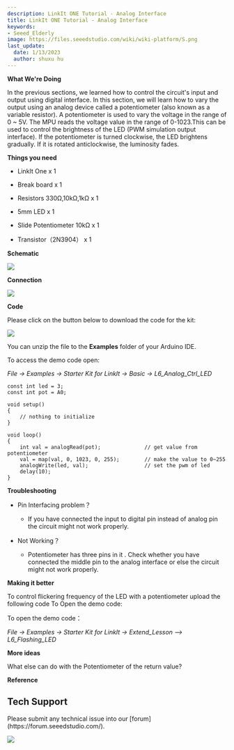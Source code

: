 ```yaml
---
description: LinkIt ONE Tutorial - Analog Interface
title: LinkIt ONE Tutorial - Analog Interface
keywords:
- Seeed_Elderly
image: https://files.seeedstudio.com/wiki/wiki-platform/S.png
last_update:
  date: 1/13/2023
  author: shuxu hu
---
```

**What We're Doing**

In the previous sections, we learned how to control the circuit's input and output using digital interface. In this section, we will learn how to vary the output using an analog device called a potentiometer (also known as a variable resistor). A potentiometer is used to vary the voltage in the range of 0 ~ 5V. The MPU reads the voltage value in the range of 0-1023.This can be used to control the brightness of the LED (PWM simulation output interface). If the potentiometer is turned clockwise, the LED brightens gradually. If it is rotated anticlockwise, the luminosity fades.

**Things you need**

*   LinkIt One x 1

*   Break board x 1

*   Resistors 330Ω,10kΩ,1kΩ x 1

*   5mm LED x 1

*   Slide Potentiometer 10kΩ x 1

*   Transistor（2N3904） x 1

**Schematic**

![](https://files.seeedstudio.com/wiki/LinkIt_ONE_Tutorial-Analog_Interface/img/LinkItONE_Kit_6_1.jpg)

**Connection**

![](https://files.seeedstudio.com/wiki/LinkIt_ONE_Tutorial-Analog_Interface/img/LinkItONE_Kit_6_2.jpg)

**Code**

Please click on the button below to download the code for the kit:

[![](https://files.seeedstudio.com/wiki/LinkIt_ONE_Tutorial-Analog_Interface/img/Code_sidekick_linkit.png)](https://github.com/Seeed-Studio/Sidekick_Basic_Kit_for_LinkIt)

You can unzip the file to the **Examples** folder of your Arduino IDE.

To access the demo code open:

_File -&gt; Examples -&gt; Starter Kit for LinkIt -&gt; Basic -&gt; L6_Analog_Ctrl_LED_
```
const int led = 3;
const int pot = A0;

void setup()
{
    // nothing to initialize
}

void loop()
{
    int val = analogRead(pot);              // get value from potentiometer
    val = map(val, 0, 1023, 0, 255);        // make the value to 0~255
    analogWrite(led, val);                  // set the pwm of led
    delay(10);
}
```
**Troubleshooting**

*   Pin Interfacing problem？

    *   If you have connected the input to digital pin instead of analog pin the circuit might not work properly.

*   Not Working？

    *   Potentiometer has three pins in it . Check whether you have connected the middle pin to the analog interface or else the circuit might not work properly.

**Making it better**

To control flickering frequency of the LED with a potentiometer upload the following code
To Open the demo code:

To open the demo code：

_File -&gt; Examples -&gt; Starter Kit for LinkIt -&gt; Extend_Lesson –&gt; L6_Flashing_LED_

**More ideas**

What else can do with the Potentiometer of the return value?

**Reference**
<!-- 
*   [The Basics](/LinkIt_ONE_Tutorial-The_Basics)

*   [Hello World](/LinkIt_ONE_Tutorial-Hello_World)

*   [Push Button](/LinkIt_ONE_Tutorial-Push_Button)

*   [Marquee](/LinkIt_ONE_Tutorial-Marquee)

*   [Colorful World](/LinkIt_ONE_Tutorial-Colorful_World)

*   [Analog Interface](/LinkIt_ONE_Tutorial-Analog_Interface)

*   [Mini Servo](/LinkIt-ONE-Tutorial---Mini-Servo)

*   [Light Sensor](/LinkIt_ONE_Tutorial-Light-Sensor)

*   [SMS Control the LED](/LinkIt_ONE_Tutorial-SMS_control_the_LED)

*   [Get Temperature with Webpage](/LinkIt_ONE_Tutorial-Get_temperature_with_Webpage) -->

## Tech Support
<div>
  Please submit any technical issue into our [forum](https://forum.seeedstudio.com/). <br /><p style={{textAlign: 'center'}}><a href="https://www.seeedstudio.com/act-4.html?utm_source=wiki&utm_medium=wikibanner&utm_campaign=newproducts" target="_blank"><img src="https://files.seeedstudio.com/wiki/Wiki_Banner/new_product.jpg" /></a></p>
</div>
